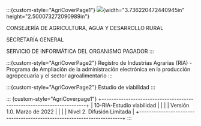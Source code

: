 
:::{custom-style="AgriCoverPage1"}
![](./assets/media/image1.png){width="3.736220472440945in"
height="2.500073272090989in"}

CONSEJERÍA DE AGRICULTURA, AGUA Y DESARROLLO RURAL

SECRETARÍA GENERAL

SERVICIO DE INFORMÁTICA DEL ORGANISMO PAGADOR
:::


:::{custom-style="AgriCoverPage2"}
Registro de Industrias Agrarias (RIA) - Programa de Ampliación de la administración electrónica en la producción agropecuaria y el sector agroalimentario
:::



:::{custom-style="AgriCoverPage2"}
Estudio de viabilidad
:::



::: {custom-style="AgriCoverpage1"}
+-----------------------------------------------------------------------+
| 10-RIA-Estudio viabilidad                                             |
|                                                                       |
| Versión 1.0. Marzo de 2022                                            |
|                                                                       |
| Nivel 2. Difusión Limitada                                            |
+-----------------------------------------------------------------------+
:::
